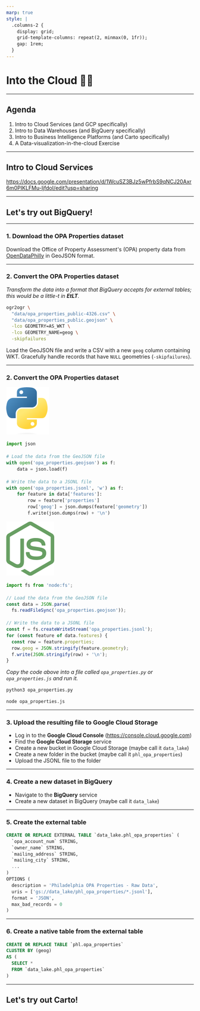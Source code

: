 ```yaml
---
marp: true
style: |
  .columns-2 {
    display: grid;
    grid-template-columns: repeat(2, minmax(0, 1fr));
    gap: 1rem;
  }
---
```


<!-- _backgroundColor: dimgray -->
<!-- _color: white -->

<!-- We're going to move PostgreSQL aside for a while -- we're not saying goodbye, we're just moving it out of the center of our view so that we can make room for the universe of other things we're going to be talking about. 

This week we're going to talk about using programming tools to move data into a particular kind of database called a data warehouse, but before we get there I want to talk about the cloud, and set up our motivation. -->

# Into the Cloud 😶‍🌫️

---

## Agenda

<!-- After spring break we're going to be splitting up into three teams. Each team is going to build their own version of a computer assisted mass appraisal system for the City of Philadelphia.

https://docs.google.com/drawings/d/1_4iotvP8y2ajsU5e-NEkZDGfF1Y7uoE7FY_d3HU1ldE/edit

This system will be useful for both city staff that work within the Office of Property Assessment, and also for residential property owners in Philadelphia. There will be different interfaces useful for the two stakeholder groups, but the interfaces will be based on the same data.

For this, we're going to set up a data warehouse, into which we will place property assessment and related information. The data will be updated on a regular and frequent basis, and we will organize the data so that we can build machine learning models and user interfaces on top of it. All of this will be done automatically on a certain schedule, in the cloud, and without human intervention.
-->

1. Intro to Cloud Services (and GCP specifically)
2. Intro to Data Warehouses (and BigQuery specifically)
3. Intro to Business Intelligence Platforms (and Carto specifically)
3. A Data-visualization-in-the-cloud Exercise

---

## Intro to Cloud Services
<!--
We'll talk more about the project in a couple of weeks, but for now, let's talk about what the cloud is.
-->
https://docs.google.com/presentation/d/1WcuSZ3BJz5wPfrbS9qNCJ20Axr6m0PIKLFMu-ljfdoI/edit?usp=sharing

---

## Let's try out BigQuery!

<!-- We're going to load a dataset into BigQuery and then do some light visualization with it.

There are about 5-bajillion-and-one ways to load data into a data warehouse. In a production environment, many companies will rely on systems such as Stitch or FiveTran for extracting data from sources and loading it into data warehouses or data lakes. These platforms are incredibly useful, and it's definitely a best-practice to use them for basic extraction and loading. However, we're going to use a bit more of a low-level approach in this class (1) to get an understanding of what Stitch and FiveTran are doing for us, and (2) because these ETL platforms have their limits, and there are many cases where data engineers have to write their own custom ingestion logic when a ready-made connector doesn't already exist.

To load our data into BigQuery we're going to use something called "external tables" (the afore-mentioned ETL platforms often use this same method). External tables allow us to upload data to Google Cloud Storage and query it from there as if it were a native table in BigQuery. In other words, loading data into BigQuery could often be as easy as uploading a CSV file to a Google Cloud Storage folder and querying it like a database table.

https://cloud.google.com/bigquery/docs/batch-loading-data

CSV isn't the only format that's supported for external tables; for example, we're going to use a format called Newline Delimited JSON, or "JSON-L". There's also formats like GeoParquet, among others. You can see all the formats in the BigQuery documentation on batch loading data. -->

---

### 1. Download the OPA Properties dataset

Download the Office of Property Assessment's (OPA) property data from [OpenDataPhilly](https://opendataphilly.org/datasets/philadelphia-properties-and-assessment-history/) in GeoJSON format.

<!-- Download the OPA property data from opendataphilly in GeoJSON format. Note that often it doesn't matter too much which initial format you extract data in a data pipeline as an initial step to transform data from one format to something more compatible with the system you're loading into is pretty common. This is one thing that people will often use ogr2ogr for; it's not _just_ for loading data into PostGIS -- it's a tool to convert data from one geospatial format into any other. We've just been using it so far to translate data from GeoJSON or Shapefile format into PostGIS format. We could just as easily go from, for example, Shapefile to CSV.

We could also, download the CSV directly from OpenDataPhilly, but in this case that's not going to get us what we want because the coordinates of the data is in EPSG:2272. Also, I'm going to make a point or two using the GeoJSON.

For the sake of a little bit of exploration, I'll download two formats: the CSV, and the GeoJSON. Both of these contain the same data, just encoded in different formats. -->

---

### 2. Convert the OPA Properties dataset

_Transform the data into a format that BigQuery accepts for external tables; this would be a little-t in **EtLT**._

<!-- In the Data Pipelines Pocket Reference you're going to read about different patterns used in data pipelines. People often talk about "ETL" and "ELT", but Densmore (the author) also refers to "EtLT", which is a pattern we're going to employ often.

We're going to need to translate the file we downloaded into something that BigQuery can understand. In doing this, we're not altering the meaning of any of the fields, or aggregating to change any units of analysis, or filtering any of thedata out. Those would all be big-T transformations. This is really just modifying how the data in encoded to make it compatible with our system.

There are countless ways we could go about this. For example, as I mentioned before, we could use ogr2ogr to translate it into a CSV with a WKT geography column. Alternatively we could use a simple Python or JavaScript script to do the conversion for us. When we get to Cloud Functions you'll see that using a script turns out to be a pretty convenient option, since we'll eventually want this to be run in a process on a cloud server. -->

<div class="columns-2">
<div>

```sh
ogr2ogr \
  "data/opa_properties_public-4326.csv" \
  "data/opa_properties_public.geojson" \
  -lco GEOMETRY=AS_WKT \
  -lco GEOMETRY_NAME=geog \
  -skipfailures
```

</div>
<div>

Load the GeoJSON file and write a CSV with a new `geog` column containing WKT. Gracefully handle records that have `NULL` geometries (`-skipfailures`).

</div>
</div>

---

### 2. Convert the OPA Properties dataset

<!-- If we were to use a small script to do this, it might look like one of these. These scripts use the GeoJSON download files, since we don't have to worry about reprojecting the coordinates into 4326. Also, instead of generating a new CSV, it generates data in a format called JSON-L, or new-line-delimited JSON. This is another format that BigQuery plays well with. It's a little more verbose than CSV, but can be compressed pretty small.

The code block on the left is Python and on the right is JavaScript, but the two blocks of code do basically the same thing. -->

<div class="columns-2">
<div>

![Python h:32](images/Python_icon.png)

```python
import json

# Load the data from the GeoJSON file
with open('opa_properties.geojson') as f:
    data = json.load(f)

# Write the data to a JSONL file
with open('opa_properties.jsonl', 'w') as f:
    for feature in data['features']:
        row = feature['properties']
        row['geog'] = json.dumps(feature['geometry'])
        f.write(json.dumps(row) + '\n')
```

</div>
<div>

![Node.js h:32](images/Node.js_icon.png)

```javascript
import fs from 'node:fs';

// Load the data from the GeoJSON file
const data = JSON.parse(
  fs.readFileSync('opa_properties.geojson'));

// Write the data to a JSONL file
const f = fs.createWriteStream('opa_properties.jsonl');
for (const feature of data.features) {
  const row = feature.properties;
  row.geog = JSON.stringify(feature.geometry);
  f.write(JSON.stringify(row) + '\n');
}
```

</div>
</div>

_Copy the code above into a file called `opa_properties.py` or `opa_properties.js` and run it._

<div class="columns-2">
<div>

```bash
python3 opa_properties.py
```

</div>
<div>

```bash
node opa_properties.js
```

</div>
</div>

---

### 3. Upload the resulting file to Google Cloud Storage

<!-- Finally we'll need to upload this file to somewhere in Google Cloud Platform. This is also something we will script in the future, but for now we'll do it manually, with the added bonus that it allows us to get familiar with the Google Cloud Console interface. -->

- Log in to the **Google Cloud Console** (https://console.cloud.google.com)
- Find the **Google Cloud Storage** service
- Create a new bucket in Google Cloud Storage (maybe call it `data_lake`)
- Create a new folder in the bucket (maybe call it `phl_opa_properties`)
- Upload the JSONL file to the folder

---

### 4. Create a new dataset in BigQuery

<!-- Now let's get the BigQuery side of things set up. Remember that in BigQuery a "dataset" is essentially equivalent to a "schema" in PostgreSQL. So let's create a new dataset to store our table in. -->

- Navigate to the **BigQuery** service
- Create a new dataset in BigQuery (maybe call it `data_lake`)

---

### 5. Create the external table

<!-- We've uploaded a file to Google Cloud Storage, and now we have to tell BigQuery to let us query that file as a table bu creating a table object in BigQuery that points to the file. The `uris` option is what I use to specify where the file is. The gs lets us know that it's a GCS url. Also notice the asterisk, or wildcard that I'm using. You can actually have BigQuery treat multiple files as one big table. This is really useful, for example, if you have data that you;re adding to the table on a regular basis; all you have to do is upload the new data to storage and old data will still be there. -->

```sql
CREATE OR REPLACE EXTERNAL TABLE `data_lake.phl_opa_properties` (
  `opa_account_num` STRING,
  `owner_name` STRING,
  `mailing_address` STRING,
  `mailing_city` STRING,
  ...
)
OPTIONS (
  description = 'Philadelphia OPA Properties - Raw Data',
  uris = ['gs://data_lake/phl_opa_properties/*.jsonl'],
  format = 'JSON',
  max_bad_records = 0
)
```

---

### 6. Create a native table from the external table

<!-- Finally, as an optional last step, I almost always create a native table. -->
```sql
CREATE OR REPLACE TABLE `phl.opa_properties`
CLUSTER BY (geog)
AS (
  SELECT *
  FROM `data_lake.phl_opa_properties`
)
```

---

<!-- In class I'll show how you can take a table that you've created and visualize it using a tool like Carto. -->

## Let's try out Carto!
